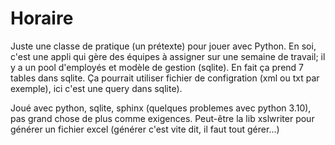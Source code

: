# Horaire

Juste une classe de pratique (un prétexte) pour jouer avec Python. En soi, c'est une appli qui gère des équipes à assigner sur une semaine de travail; il y a un pool d'employés et modèle de gestion (sqlite). En fait ça prend 7 tables dans sqlite. Ça pourrait utiliser fichier de configration (xml ou txt par exemple), ici c'est une query dans sqlite).

Joué avec python, sqlite, sphinx (quelques problemes avec python 3.10), pas grand chose de plus comme exigences. Peut-être la lib xslwriter pour générer un fichier excel (générer c'est vite dit, il faut tout gérer...)
